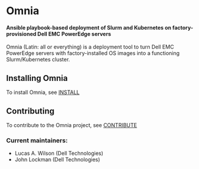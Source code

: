 # Omnia
#### Ansible playbook-based deployment of Slurm and Kubernetes on factory-provisioned Dell EMC PowerEdge servers

Omnia (Latin: all or everything) is a deployment tool to turn Dell EMC PowerEdge servers with factory-installed OS images into a functioning Slurm/Kubernetes cluster.

## Installing Omnia
To install Omnia, see [INSTALL](INSTALL.md)

## Contributing
To contribute to the Omnia project, see [CONTRIBUTE](CONTRIBUTE.md)

### Current maintainers:
* Lucas A. Wilson (Dell Technologies)
* John Lockman (Dell Technologies)
